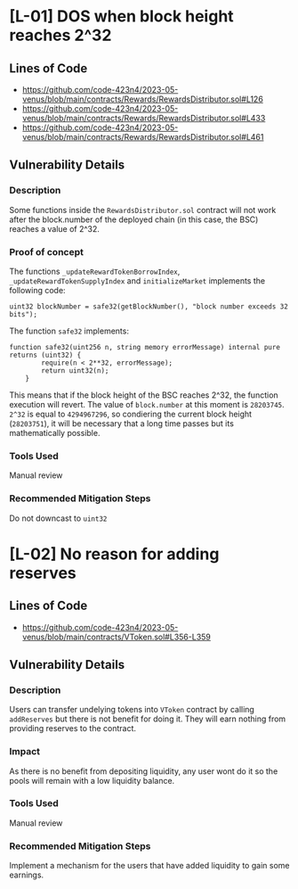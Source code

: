 # [L-01] DOS when block height reaches 2^32

## Lines of Code
- https://github.com/code-423n4/2023-05-venus/blob/main/contracts/Rewards/RewardsDistributor.sol#L126
- https://github.com/code-423n4/2023-05-venus/blob/main/contracts/Rewards/RewardsDistributor.sol#L433
- https://github.com/code-423n4/2023-05-venus/blob/main/contracts/Rewards/RewardsDistributor.sol#L461

## Vulnerability Details

### Description
Some functions inside the `RewardsDistributor.sol` contract will not work after the block.number of the deployed chain (in this case, the BSC) reaches a value of 2^32.

### Proof of concept
The functions `_updateRewardTokenBorrowIndex`, `_updateRewardTokenSupplyIndex` and `initializeMarket` implements the following code:

```bash=
uint32 blockNumber = safe32(getBlockNumber(), "block number exceeds 32 bits");
```

The function `safe32` implements:

```bash=
function safe32(uint256 n, string memory errorMessage) internal pure returns (uint32) {
        require(n < 2**32, errorMessage);
        return uint32(n);
    }
```

This means that if the block height of the BSC reaches 2^32, the function execution will revert. The value of `block.number` at this moment is `28203745`. 
`2^32` is equal to `4294967296`, so condiering the current block height (`28203751`), it will be necessary that a long time passes but its mathematically possible.


### Tools Used
Manual review

### Recommended Mitigation Steps
Do not downcast to `uint32`

# [L-02] No reason for adding reserves

## Lines of Code
- https://github.com/code-423n4/2023-05-venus/blob/main/contracts/VToken.sol#L356-L359

## Vulnerability Details

### Description
Users can transfer undelying tokens into `VToken` contract by calling `addReserves` but there is not benefit for doing it. They will earn nothing from providing reserves to the contract.

### Impact
As there is no benefit from depositing liquidity, any user wont do it so the pools will remain with a low liquidity balance.

### Tools Used
Manual review

### Recommended Mitigation Steps
Implement a mechanism for the users that have added liquidity to gain some earnings.

